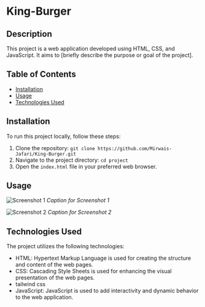 # King-Burger

## Description

This project is a web application developed using HTML, CSS, and JavaScript. It aims to [briefly describe the purpose or goal of the project].

## Table of Contents

- [Installation](#installation)
- [Usage](#usage)
- [Technologies Used](#technologies-used)

## Installation

To run this project locally, follow these steps:

1. Clone the repository: `git clone https://github.com/Mirwais-Jafari/King-Burger.git`
2. Navigate to the project directory: `cd project`
3. Open the `index.html` file in your preferred web browser.

## Usage
![Screenshot 1](path/to/screenshot1.png)
*Caption for Screenshot 1*

![Screenshot 2](path/to/screenshot2.png)
*Caption for Screenshot 2*

## Technologies Used

The project utilizes the following technologies:

- HTML: Hypertext Markup Language is used for creating the structure and content of the web pages.
- CSS: Cascading Style Sheets is used for enhancing the visual presentation of the web pages.
- tailwind css
- JavaScript: JavaScript is used to add interactivity and dynamic behavior to the web application.
